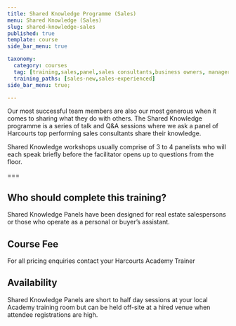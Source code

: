 ```yaml
---
title: Shared Knowledge Programme (Sales)
menu: Shared Knowledge (Sales)
slug: shared-knowledge-sales
published: true
template: course
side_bar_menu: true

taxonomy:
  category: courses
  tag: [training,sales,panel,sales consultants,business owners, managers]
  training_paths: [sales-new,sales-experienced]
side_bar_menu: true;

---
```


Our most successful team members are also our most generous when it comes to sharing what they do with others. The Shared Knowledge programme is a series of talk and Q&A sessions where we ask a panel of Harcourts top performing sales consultants share their knowledge.

Shared Knowledge workshops usually comprise of 3 to 4 panelists who will each speak briefly before the facilitator opens up to questions from the floor. 

===

## Who should complete this training?
Shared Knowledge Panels have been designed for real estate salespersons or those who operate as a personal or buyer’s assistant.

## Course Fee
For all pricing enquiries contact your Harcourts Academy Trainer

## Availability
Shared Knowledge Panels are short to half day sessions at your local Academy training room but can be held off-site at a hired venue when attendee registrations are high.

